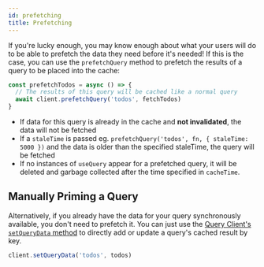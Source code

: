 ```yaml
---
id: prefetching
title: Prefetching
---
```


If you're lucky enough, you may know enough about what your users will do to be able to prefetch the data they need before it's needed! If this is the case, you can use the `prefetchQuery` method to prefetch the results of a query to be placed into the cache:

```js
const prefetchTodos = async () => {
  // The results of this query will be cached like a normal query
  await client.prefetchQuery('todos', fetchTodos)
}
```

- If data for this query is already in the cache and **not invalidated**, the data will not be fetched
- If a `staleTime` is passed eg. `prefetchQuery('todos', fn, { staleTime: 5000 })` and the data is older than the specified staleTime, the query will be fetched
- If no instances of `useQuery` appear for a prefetched query, it will be deleted and garbage collected after the time specified in `cacheTime`.

## Manually Priming a Query

Alternatively, if you already have the data for your query synchronously available, you don't need to prefetch it. You can just use the [Query Client's `setQueryData` method](../api/#queryclientesetquerydata) to directly add or update a query's cached result by key.

```js
client.setQueryData('todos', todos)
```
